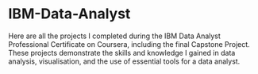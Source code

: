 # IBM-Data-Analyst
Here are all the projects I completed during the IBM Data Analyst Professional Certificate on Coursera, including the final Capstone Project. These projects demonstrate the skills and knowledge I gained in data analysis, visualisation, and the use of essential tools for a data analyst.
